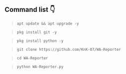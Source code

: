 ## Command list 👇

>`apt update && apt upgrade -y`

>`pkg install git -y`

>`pkg install python -y`

>`git clone https://github.com/KnK-07/WA-Reporter`

>`cd WA-Reporter`

>`python WA-Reporter.py`

